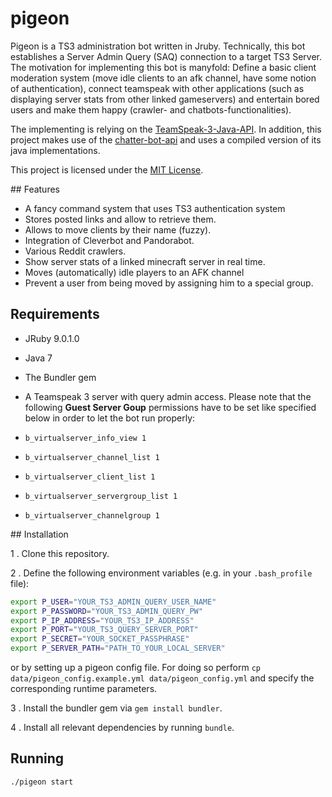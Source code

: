 # pigeon

Pigeon is a TS3 administration bot written in Jruby. Technically, this bot establishes a Server Admin Query (SAQ) connection to a target TS3 Server. 
The motivation for implementing this bot is manyfold: Define a basic client moderation system (move idle clients to an afk channel, have some notion of authentication), 
connect teamspeak with other applications (such as displaying server stats from other linked gameservers) 
and entertain bored users and make them happy (crawler- and chatbots-functionalities).

The implementing is relying on the [TeamSpeak-3-Java-API](https://github.com/TheHolyWaffle/TeamSpeak-3-Java-API).
In addition, this project makes use of the [chatter-bot-api](https://github.com/pierredavidbelanger/chatter-bot-api) and uses a compiled version of its java implementations. 

This project is licensed under the [MIT License](https://github.com/simplay/pigeon/blob/master/LICENSE).

## Features

+ A fancy command system that uses TS3 authentication system
+ Stores posted links and allow to retrieve them.
+ Allows to move clients by their name (fuzzy).
+ Integration of Cleverbot and Pandorabot.
+ Various Reddit crawlers.
+ Show server stats of a linked minecraft server in real time.
+ Moves (automatically) idle players to an AFK channel
+ Prevent a user from being moved by assigning him to a special group.

## Requirements
+ JRuby 9.0.1.0
+ Java 7
+ The Bundler gem
+ A Teamspeak 3 server with query admin access. Please note that the following **Guest Server Goup** permissions have to be set like specified below in order to let the bot run properly:

 + `b_virtualserver_info_view 1`
 + `b_virtualserver_channel_list 1`
 + `b_virtualserver_client_list 1`
 + `b_virtualserver_servergroup_list 1`
 + `b_virtualserver_channelgroup 1`

## Installation

1 . Clone this repository.

2 . Define the following environment variables (e.g. in your `.bash_profile` file):

  ```bash
  export P_USER="YOUR_TS3_ADMIN_QUERY_USER_NAME"
  export P_PASSWORD="YOUR_TS3_ADMIN_QUERY_PW"
  export P_IP_ADDRESS="YOUR_TS3_IP_ADDRESS"
  export P_PORT="YOUR_TS3_QUERY_SERVER_PORT"
  export P_SECRET="YOUR_SOCKET_PASSPHRASE"
  export P_SERVER_PATH="PATH_TO_YOUR_LOCAL_SERVER"
  ```

or by setting up a pigeon config file. For doing so perform `cp data/pigeon_config.example.yml data/pigeon_config.yml` and specify the corresponding runtime parameters.

3 . Install the bundler gem via `gem install bundler`.

4 . Install all relevant dependencies by running `bundle`.

## Running

```bash
./pigeon start
```
